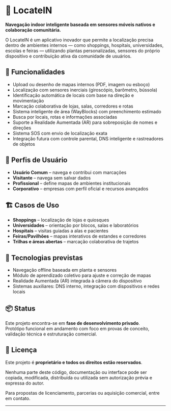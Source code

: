 # 📍 LocateIN

**Navegação indoor inteligente baseada em sensores móveis nativos e colaboração comunitária.**

O LocateIN é um aplicativo inovador que permite a localização precisa dentro de ambientes internos — como shoppings, hospitais, universidades, escolas e feiras — utilizando plantas personalizadas, sensores do próprio dispositivo e contribuição ativa da comunidade de usuários.

## 🚀 Funcionalidades

- Upload ou desenho de mapas internos (PDF, imagem ou esboço)
- Localização com sensores inerciais (giroscópio, barômetro, bússola)
- Identificação automática de locais com base na direção e movimentação
- Marcação colaborativa de lojas, salas, corredores e rotas
- Sistema inteligente de área (WayBlocks) com preenchimento estimado
- Busca por locais, rotas e informações associadas
- Suporte a Realidade Aumentada (AR) para sobreposição de nomes e direções
- Sistema SOS com envio de localização exata
- Integração futura com controle parental, DNS inteligente e rastreadores de objetos

## 👤 Perfis de Usuário

- **Usuário Comum** – navega e contribui com marcações
- **Visitante** – navega sem salvar dados
- **Profissional** – define mapas de ambientes institucionais
- **Corporativo** – empresas com perfil oficial e recursos avançados

## 🏗️ Casos de Uso

- **Shoppings** – localização de lojas e quiosques
- **Universidades** – orientação por blocos, salas e laboratórios
- **Hospitais** – visitas guiadas a alas e pacientes
- **Feiras/Pavilhões** – mapas interativos de estandes e corredores
- **Trilhas e áreas abertas** – marcação colaborativa de trajetos

## 🧠 Tecnologias previstas

- Navegação offline baseada em planta e sensores
- Módulo de aprendizado coletivo para ajuste e correção de mapas
- Realidade Aumentada (AR) integrada à câmera do dispositivo
- Sistemas auxiliares: DNS interno, integração com dispositivos e redes locais

## 📦 Status

Este projeto encontra-se em **fase de desenvolvimento privado**.  
Protótipo funcional em andamento com foco em provas de conceito, validação técnica e estruturação comercial.

## 📄 Licença

Este projeto é **proprietário e todos os direitos estão reservados**.

Nenhuma parte deste código, documentação ou interface pode ser copiada, modificada, distribuída ou utilizada sem autorização prévia e expressa do autor.

Para propostas de licenciamento, parcerias ou aquisição comercial, entre em contato.

---
